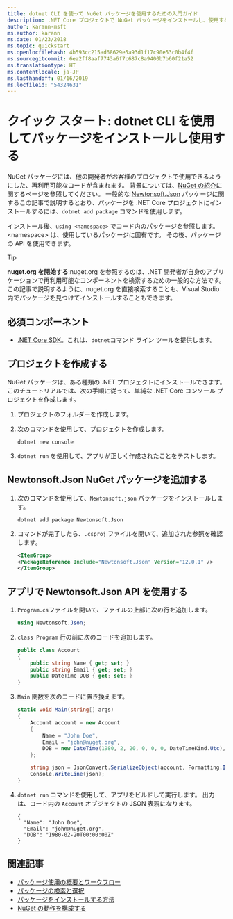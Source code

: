 ```yaml
---
title: dotnet CLI を使って NuGet パッケージを使用するための入門ガイド
description: .NET Core プロジェクトで NuGet パッケージをインストールし、使用するプロセスを説明したチュートリアル。
author: karann-msft
ms.author: karann
ms.date: 01/23/2018
ms.topic: quickstart
ms.openlocfilehash: 4b593cc215ad68629e5a93d1f17c90e53c0b4f4f
ms.sourcegitcommit: 6ea2ff8aaf7743a6f7c687c8a9400b7b60f21a52
ms.translationtype: HT
ms.contentlocale: ja-JP
ms.lasthandoff: 01/16/2019
ms.locfileid: "54324631"
---
```

# <a name="quickstart-install-and-use-a-package-using-the-dotnet-cli"></a>クイック スタート: dotnet CLI を使用してパッケージをインストールし使用する

NuGet パッケージには、他の開発者がお客様のプロジェクトで使用できるようにした、再利用可能なコードが含まれます。 背景については、[NuGet の紹介](../What-is-NuGet.md)に関するページを参照してください。 一般的な [Newtonsoft.Json](https://www.nuget.org/packages/Newtonsoft.Json/) パッケージに関するこの記事で説明するとおり、パッケージを .NET Core プロジェクトにインストールするには、`dotnet add package` コマンドを使用します。

インストール後、`using <namespace>` でコード内のパッケージを参照します。\<namespace\> は、使用しているパッケージに固有です。 その後、パッケージの API を使用できます。

> [!Tip]
> **nuget.org を開始する**:nuget.org を参照するのは、.NET 開発者が自身のアプリケーションで再利用可能なコンポーネントを検索するための一般的な方法です。 この記事で説明するように、nuget.org を直接検索することも、Visual Studio 内でパッケージを見つけてインストールすることもできます。

## <a name="prerequisites"></a>必須コンポーネント

- [.NET Core SDK](https://www.microsoft.com/net/download/)。これは、`dotnet`コマンド ライン ツールを提供します。

## <a name="create-a-project"></a>プロジェクトを作成する

NuGet パッケージは、ある種類の .NET プロジェクトにインストールできます。 このチュートリアルでは、次の手順に従って、単純な .NET Core コンソール プロジェクトを作成します。

1. プロジェクトのフォルダーを作成します。

1. 次のコマンドを使用して、プロジェクトを作成します。

    ```cli
    dotnet new console
    ```

1. `dotnet run` を使用して、アプリが正しく作成されたことをテストします。

## <a name="add-the-newtonsoftjson-nuget-package"></a>Newtonsoft.Json NuGet パッケージを追加する

1. 次のコマンドを使用して、`Newtonsoft.json` パッケージをインストールします。

    ```cli
    dotnet add package Newtonsoft.Json
    ```

2. コマンドが完了したら、`.csproj` ファイルを開いて、追加された参照を確認します。

    ```xml
   <ItemGroup>
    <PackageReference Include="Newtonsoft.Json" Version="12.0.1" />
   </ItemGroup>
    ```

## <a name="use-the-newtonsoftjson-api-in-the-app"></a>アプリで Newtonsoft.Json API を使用する

1. `Program.cs`ファイルを開いて、ファイルの上部に次の行を追加します。

    ```cs
    using Newtonsoft.Json;
    ```

1. `class Program` 行の前に次のコードを追加します。

    ```cs
    public class Account
    {
        public string Name { get; set; }
        public string Email { get; set; }
        public DateTime DOB { get; set; }
    }
    ```

1. `Main` 関数を次のコードに置き換えます。

    ```cs
    static void Main(string[] args)
    {
        Account account = new Account
        {
            Name = "John Doe",
            Email = "john@nuget.org",
            DOB = new DateTime(1980, 2, 20, 0, 0, 0, DateTimeKind.Utc),
        };

        string json = JsonConvert.SerializeObject(account, Formatting.Indented);
        Console.WriteLine(json);
    }
    ```

1. `dotnet run` コマンドを使用して、アプリをビルドして実行します。 出力は、コード内の `Account` オブジェクトの JSON 表現になります。

    ```output
    {
      "Name": "John Doe",
      "Email": "john@nuget.org",
      "DOB": "1980-02-20T00:00:00Z"
    }
    ```

## <a name="related-articles"></a>関連記事

- [パッケージ使用の概要とワークフロー](../consume-packages/overview-and-workflow.md)
- [パッケージの検索と選択](../consume-packages/finding-and-choosing-packages.md)
- [パッケージをインストールする方法](../consume-packages/ways-to-install-a-package.md)
- [NuGet の動作を構成する](../consume-packages/configuring-nuget-behavior.md)
